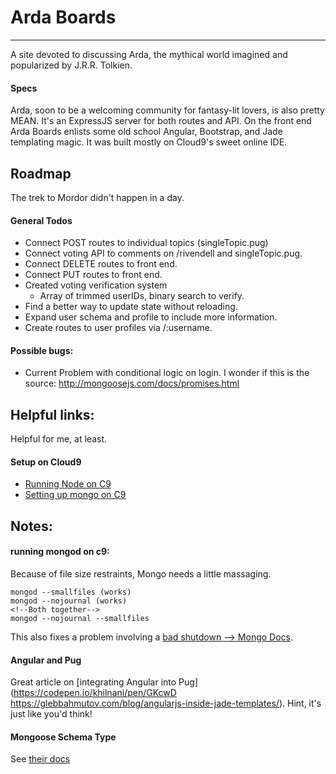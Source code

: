 # Arda Boards
--------------
A site devoted to discussing Arda, the mythical world imagined and popularized by J.R.R. Tolkien.

#### Specs
Arda, soon to be a welcoming community for fantasy-lit lovers, is also pretty MEAN. It's an ExpressJS server for both routes and API. On the front end Arda Boards enlists some old school Angular, Bootstrap, and Jade templating magic. It was built mostly on Cloud9's sweet online IDE.

## Roadmap
The trek to Mordor didn't happen in a day.

#### General Todos
+ Connect POST routes to individual topics (singleTopic.pug)
+ Connect voting API to comments on /rivendell and singleTopic.pug.
+ Connect DELETE routes to front end.
+ Connect PUT routes to front end.
+ Created voting verification system
    - Array of trimmed userIDs, binary search to verify.
+ Find a better way to update state without reloading.
+ Expand user schema and profile to include more information.
+ Create routes to user profiles via /:username.


#### Possible bugs:
+ Current Problem with conditional logic on login. I wonder if this is the source: http://mongoosejs.com/docs/promises.html


## Helpful links:
Helpful for me, at least.
#### Setup on Cloud9
+ [Running Node on C9](http://stackoverflow.com/questions/15087953/running-hello-world-using-node-js-express-in-cloud-9ide)
+ [Setting up mongo on C9](https://community.c9.io/t/setting-up-mongodb/1717)


## Notes:
#### running mongod on c9:
Because of file size restraints, Mongo needs a little massaging.
```
mongod --smallfiles (works)
mongod --nojournal (works)
<!--Both together-->
mongod --nojournal --smallfiles
```
This also fixes a problem involving a [bad shutdown --> Mongo Docs](https://docs.mongodb.com/manual/tutorial/recover-data-following-unexpected-shutdown/).

#### Angular and Pug
Great article on [integrating Angular into Pug](https://codepen.io/khilnani/pen/GKcwD https://glebbahmutov.com/blog/angularjs-inside-jade-templates/). Hint, it's just like you'd think!

#### Mongoose Schema Type
See [their docs](http://mongoosejs.com/docs/2.7.x/docs/schematypes.html)